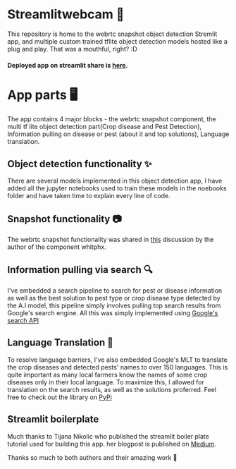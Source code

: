 # Streamlitwebcam 📸

This repository is home to the webrtc snapshot object detection Stremlit app, and multiple custom trained tflite object detection models hosted like a plug and play. That was a mouthful, right? :D

#### Deployed app on streamlit share is [here](https://share.streamlit.io/osinkolu/agrobot/main/web_app.py). 

# App parts 🖥

The app contains 4 major blocks - the webrtc snapshot component, the multi tf lite object detection part(Crop disease and Pest Detection), Information pulling on disease or pest (about it and top solutions), Language translation.

## Object detection functionality ✨

There are several models implemented in this object detection app, I have added all the jupyter notebooks used to train these models in the noebooks folder and have taken time to explain every line of code.

## Snapshot functionality 📷

The webrtc snapshot functionality was shared in [this](https://discuss.streamlit.io/t/new-component-streamlit-webrtc-a-new-way-to-deal-with-real-time-media-streams/8669/23?u=whitphx) discussion by the author of the component whitphx.

## Information pulling via search 🔍

I've embedded a search pipeline to search for pest or disease information as well as the best solution to pest type or crop disease type detected by the A.I model, this pipeline simply involves pulling top search results from Google's search engine. All this was simply implemented using [Google's search API](https://serpapi.com/search-api)

## Language Translation 📣

To resolve language barriers, I've also embedded Google's MLT to translate the crop diseases and detected pests' names to over 150 languages. This is quite important as many local farmers know the names of some crop diseases only in their local language. To maximize this, I allowed for translation on the search results, as well as the solutions proferred. Feel free to check out the library on [PyPi](https://pypi.org/project/googletrans/)


## Streamlit boilerplate
Much thanks to Tijana Nikolic who published the streamlit boiler plate tutorial used for building this app. her blogpost is published on [Medium](https://medium.com/sogetiblogsnl/streamlit-to-the-rescue-7d5f2f663465).

Thanks so much to both authors and their amazing work 🤲

